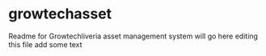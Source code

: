 # growtechasset
Readme for Growtechliveria asset management system will go here 
editing this file
add some text
